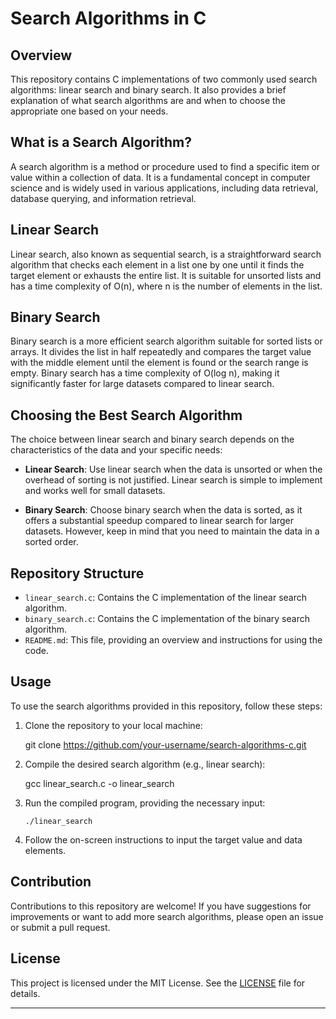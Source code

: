 # Search Algorithms in C

## Overview

This repository contains C implementations of two commonly used search algorithms: linear search and binary search. It also provides a brief explanation of what search algorithms are and when to choose the appropriate one based on your needs.

## What is a Search Algorithm?

A search algorithm is a method or procedure used to find a specific item or value within a collection of data. It is a fundamental concept in computer science and is widely used in various applications, including data retrieval, database querying, and information retrieval.

## Linear Search

Linear search, also known as sequential search, is a straightforward search algorithm that checks each element in a list one by one until it finds the target element or exhausts the entire list. It is suitable for unsorted lists and has a time complexity of O(n), where n is the number of elements in the list.

## Binary Search

Binary search is a more efficient search algorithm suitable for sorted lists or arrays. It divides the list in half repeatedly and compares the target value with the middle element until the element is found or the search range is empty. Binary search has a time complexity of O(log n), making it significantly faster for large datasets compared to linear search.

## Choosing the Best Search Algorithm

The choice between linear search and binary search depends on the characteristics of the data and your specific needs:

- **Linear Search**: Use linear search when the data is unsorted or when the overhead of sorting is not justified. Linear search is simple to implement and works well for small datasets.

- **Binary Search**: Choose binary search when the data is sorted, as it offers a substantial speedup compared to linear search for larger datasets. However, keep in mind that you need to maintain the data in a sorted order.

## Repository Structure

- `linear_search.c`: Contains the C implementation of the linear search algorithm.
- `binary_search.c`: Contains the C implementation of the binary search algorithm.
- `README.md`: This file, providing an overview and instructions for using the code.

## Usage

To use the search algorithms provided in this repository, follow these steps:

1. Clone the repository to your local machine:


   git clone https://github.com/your-username/search-algorithms-c.git


2. Compile the desired search algorithm (e.g., linear search):


   gcc linear_search.c -o linear_search


3. Run the compiled program, providing the necessary input:

   ```
   ./linear_search
   ```

4. Follow the on-screen instructions to input the target value and data elements.

## Contribution

Contributions to this repository are welcome! If you have suggestions for improvements or want to add more search algorithms, please open an issue or submit a pull request.

## License

This project is licensed under the MIT License. See the [LICENSE](LICENSE) file for details.

---

